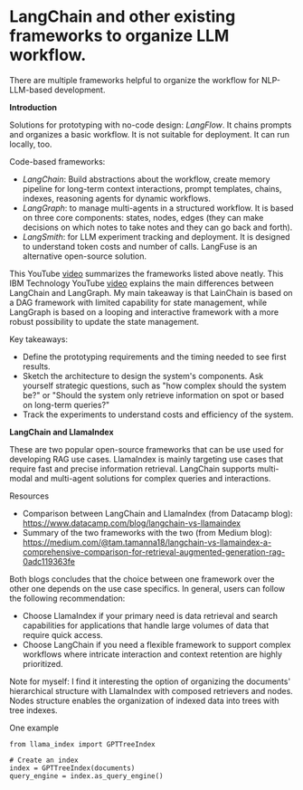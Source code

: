 # LangChain and other existing frameworks to organize LLM workflow.

There are multiple frameworks helpful to organize the workflow for NLP-LLM-based development. 

**Introduction**

Solutions for prototyping with no-code design: *LangFlow*. It chains prompts and organizes a basic workflow. It is not suitable for deployment. It can run locally, too. 

Code-based frameworks: 
- *LangChain*: Build abstractions about the workflow, create memory pipeline for long-term context interactions, prompt templates, chains, indexes, reasoning agents for dynamic workflows. 
- *LangGraph*: to manage multi-agents in a structured workflow. It is based on three core components: states, nodes, edges (they can make decisions on which notes to take notes and they can go back and forth). 
- *LangSmith*: for LLM experiment tracking and deployment. It is designed to understand token costs and number of calls. LangFuse is an alternative open-source solution.

This YouTube [video](https://youtu.be/ldBsvhjEREc?si=z9V3s99bRcqQ3CJi) summarizes the frameworks listed above neatly.
This IBM Technology YouTube [video](https://youtu.be/qAF1NjEVHhY?si=B_sEB2S1hLfBJKNI) explains the main differences between LangChain and LangGraph. My main takeaway is that LainChain is based on a DAG framework with limited capability for state management, while LangGraph is based on a looping and interactive framework with a more robust possibility to update the state management.

Key takeaways: 
- Define the prototyping requirements and the timing needed to see first results.
- Sketch the architecture to design the system's components. Ask yourself strategic questions, such as "how complex should the system be?" or "Should the system only retrieve information on spot or based on long-term queries?" 
- Track the experiments to understand costs and efficiency of the system. 

**LangChain and LlamaIndex**

These are two popular open-source frameworks that can be use used for developing RAG use cases. LlamaIndex is mainly targeting use cases that require fast and precise information retrieval. LangChain supports multi-modal and multi-agent solutions for complex queries and interactions. 

Resources

- Comparison between LangChain and LlamaIndex (from Datacamp blog): https://www.datacamp.com/blog/langchain-vs-llamaindex
- Summary of the two frameworks with the two (from Medium blog): https://medium.com/@tam.tamanna18/langchain-vs-llamaindex-a-comprehensive-comparison-for-retrieval-augmented-generation-rag-0adc119363fe

Both blogs concludes that the choice between one framework over the other one depends on the use case specifics. In general, users can follow the following recommendation:

- Choose LlamaIndex if your primary need is data retrieval and search capabilities for applications that handle large volumes of data that require quick access.
- Choose LangChain if you need a flexible framework to support complex workflows where intricate interaction and context retention are highly prioritized.

Note for myself: I find it interesting the option of organizing the documents' hierarchical structure with LlamaIndex with composed retrievers and nodes. Nodes structure enables the organization of indexed data into trees with tree indexes. 

One example

```
from llama_index import GPTTreeIndex

# Create an index
index = GPTTreeIndex(documents)
query_engine = index.as_query_engine()

```

